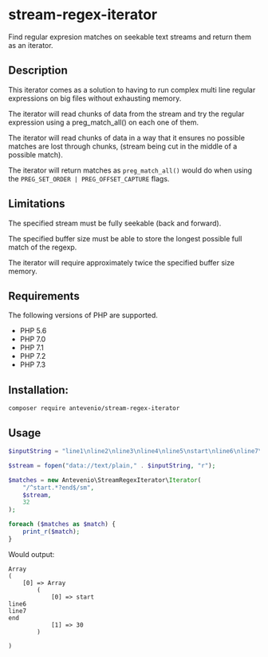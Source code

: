 # stream-regex-iterator
Find regular expresion matches on seekable text streams and return them as an iterator.

## Description
This iterator comes as a solution to having to run complex multi line regular expressions 
on big files without exhausting memory.

The iterator will read chunks of data from the stream and try the regular expression 
using a preg_match_all() on each one of them.

The iterator will read chunks of data in a way that it ensures no possible matches are lost 
through chunks, (stream being cut in the middle of a possible match).

The iterator will return matches as ``preg_match_all()`` would do when using the 
```PREG_SET_ORDER | PREG_OFFSET_CAPTURE``` flags.

## Limitations
The specified stream must be fully seekable (back and forward).

The specified buffer size must be able to store the longest possible full match of the regexp.

The iterator will require approximately twice the specified buffer size memory.


## Requirements
The following versions of PHP are supported.

* PHP 5.6
* PHP 7.0
* PHP 7.1
* PHP 7.2
* PHP 7.3

## Installation:
```
composer require antevenio/stream-regex-iterator
```

## Usage
```php
$inputString = "line1\nline2\nline3\nline4\nline5\nstart\nline6\nline7\nend";

$stream = fopen("data://text/plain," . $inputString, "r");

$matches = new Antevenio\StreamRegexIterator\Iterator(
    "/^start.*?end$/sm",
    $stream,
    32
);

foreach ($matches as $match) {
    print_r($match);
}
```
Would output:
```
Array
(
    [0] => Array
        (
            [0] => start
line6
line7
end
            [1] => 30
        )

)
```
